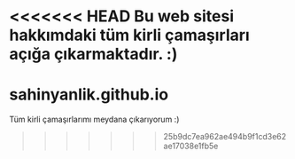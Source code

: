 <<<<<<< HEAD
Bu web sitesi hakkımdaki tüm kirli çamaşırları açığa çıkarmaktadır. :)
=======
sahinyanlik.github.io
=====================


Tüm kirli çamaşırlarımı meydana çıkarıyorum :)
>>>>>>> 25b9dc7ea962ae494b9f1cd3e62ae17038e1fb5e
